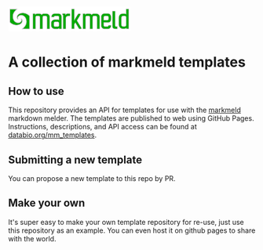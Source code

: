 # <img src="https://raw.githubusercontent.com/databio/markmeld/master/docs/img/markmeld_logo_long.svg?sanitize=true" alt="markmeld logo" height="50">

# A collection of markmeld templates

## How to use

This repository provides an API for templates for use with the [markmeld](http://github.com/databio/markmeld) markdown melder. The templates are published to web using GitHub Pages. Instructions, descriptions, and API access can be found at [databio.org/mm_templates](https://databio.org/mm_templates).

## Submitting a new template

You can propose a new template to this repo by PR.

## Make your own

It's super easy to make your own template repository for re-use, just use this repository as an example. You can even host it on github pages to share with the world.
